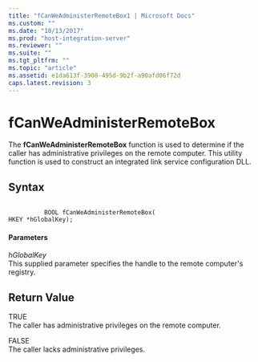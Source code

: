 ```yaml
---
title: "fCanWeAdministerRemoteBox1 | Microsoft Docs"
ms.custom: ""
ms.date: "10/13/2017"
ms.prod: "host-integration-server"
ms.reviewer: ""
ms.suite: ""
ms.tgt_pltfrm: ""
ms.topic: "article"
ms.assetid: e1da613f-3908-495d-9b2f-a90afd06f72d
caps.latest.revision: 3
---
```

# fCanWeAdministerRemoteBox
The **fCanWeAdministerRemoteBox** function is used to determine if the caller has administrative privileges on the remote computer. This utility function is used to construct an integrated link service configuration DLL.  
  
## Syntax  
  
```  
  
          BOOL fCanWeAdministerRemoteBox(   
HKEY *hGlobalKey);  
```  
  
#### Parameters  
 *hGlobalKey*  
 This supplied parameter specifies the handle to the remote computer's registry.  
  
## Return Value  
 TRUE  
 The caller has administrative privileges on the remote computer.  
  
 FALSE  
 The caller lacks administrative privileges.